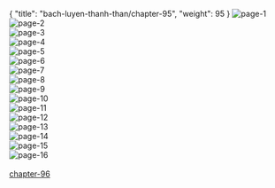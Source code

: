 { "title": "bach-luyen-thanh-than/chapter-95", "weight": 95 }
<img src="bach-luyen-thanh-than_0095_01-c52a629b272e93bbefd3a5913e3ad551.webp" alt="page-1" origin="http://1.bp.blogspot.com/-p19f9YQ3JRs/WNx_a6YFZhI/AAAAAAAABE8/JO1ho_wQEsYeduAq3O3CL32fPfS0xJ2QwCLcB/s1600/2.jpg?imgmax=0"><br/>
<img src="bach-luyen-thanh-than_0095_02-8f9984ab0040862b26afc5d55657bf8e.webp" alt="page-2" origin="http://1.bp.blogspot.com/-0OfH--D65FE/WNx_cAEY9OI/AAAAAAAABFE/OlE5aPvcGYQELhjfCQCNnMJ1OORRHRjhwCLcB/s1600/3.jpg?imgmax=0"><br/>
<img src="bach-luyen-thanh-than_0095_03-a1d41c9b40273cf15a6956e083379b57.webp" alt="page-3" origin="http://1.bp.blogspot.com/-CALo7HLPC6A/WNx_brnyGoI/AAAAAAAABFA/aCYGLvUzjEkfXzbuQgJnEWuOc9FxedfQgCLcB/s1600/4.jpg?imgmax=0"><br/>
<img src="bach-luyen-thanh-than_0095_04-72e05c6fb226f8077c193a8a049ecbcd.webp" alt="page-4" origin="http://1.bp.blogspot.com/-NvwX0bGILM8/WNx_c57j6nI/AAAAAAAABFI/kikyCiIKMagPCVugNp9Hqocqmkxev5UcACLcB/s1600/5.jpg?imgmax=0"><br/>
<img src="bach-luyen-thanh-than_0095_05-024ac9a14dfb47bd41fd471fb6854550.webp" alt="page-5" origin="http://1.bp.blogspot.com/-XM43tvGOw4A/WNx_dtXRTCI/AAAAAAAABFM/R0xnWEpGnz4WqYODFK-7fiUyK9CuOUf4ACLcB/s1600/6.jpg?imgmax=0"><br/>
<img src="bach-luyen-thanh-than_0095_06-e5459ed6a5d855c64231de0785e64753.webp" alt="page-6" origin="http://1.bp.blogspot.com/-rV28BUyUKbM/WNx_d6VpJCI/AAAAAAAABFQ/vTWUFFiQeKwPZhU8drhjNaeX6w2llI3GACLcB/s1600/7.jpg?imgmax=0"><br/>
<img src="bach-luyen-thanh-than_0095_07-ecb137a0ded770012bc9f44ebf525d63.webp" alt="page-7" origin="http://1.bp.blogspot.com/-JuQ1efeGAak/WNx_eMN3dcI/AAAAAAAABFU/FwNRP5ZHiggtROeAB-BOrvgHrUTmiAa8gCLcB/s1600/8.jpg?imgmax=0"><br/>
<img src="bach-luyen-thanh-than_0095_08-d7d5b28d0a042409c3355fdd19b5056f.webp" alt="page-8" origin="http://1.bp.blogspot.com/-FSSb2GYgWpg/WNx_engficI/AAAAAAAABFY/O91AMeEUVFo3bGg3HUcbnN-eovc9QQzcACLcB/s1600/9.jpg?imgmax=0"><br/>
<img src="bach-luyen-thanh-than_0095_09-954fc4d6d1c4ffad3d4de32ea69b4ba5.webp" alt="page-9" origin="http://1.bp.blogspot.com/-tzBLjMOkncw/WNx_YOyD7YI/AAAAAAAABEY/VT97ooEP0_IdQMl-DmWmShBWw34WY0SCACLcB/s1600/10.jpg?imgmax=0"><br/>
<img src="bach-luyen-thanh-than_0095_10-158e19c5293a8d264c3f6802a49fb9b4.webp" alt="page-10" origin="http://1.bp.blogspot.com/-HaJjlbs79IE/WNx_YSF8gMI/AAAAAAAABEg/hN1LGw_kx8M-hjpBX2u0S5dGyV1JWXEMgCLcB/s1600/11.jpg?imgmax=0"><br/>
<img src="bach-luyen-thanh-than_0095_11-48caea25b12947fb49ee1ea5c3419959.webp" alt="page-11" origin="http://1.bp.blogspot.com/-inDDkBuMJKA/WNx_Y3TrixI/AAAAAAAABEk/PkyN_uXlfRoknECpjPTJeRnZcgSBT6E0ACLcB/s1600/12.jpg?imgmax=0"><br/>
<img src="bach-luyen-thanh-than_0095_12-ffa528240e8eea6d74ceac0708a3db2e.webp" alt="page-12" origin="http://1.bp.blogspot.com/-qWy55e0xhwo/WNx_ZbdMNkI/AAAAAAAABEs/4Fz5hJzTa58XuEVAHP1Zmb-Ys_ka1CuFgCLcB/s1600/13.jpg?imgmax=0"><br/>
<img src="bach-luyen-thanh-than_0095_13-fb501c822496c911b2ffde6c48c915b4.webp" alt="page-13" origin="http://1.bp.blogspot.com/-NoSyMZ5XK2U/WNx_ZZC86_I/AAAAAAAABEo/vAsbALSN7G0XKTWNf2MZrJ12pny66OFeQCLcB/s1600/14.jpg?imgmax=0"><br/>
<img src="bach-luyen-thanh-than_0095_14-9c41c8785dcb32b077d23b6a79509e48.webp" alt="page-14" origin="http://1.bp.blogspot.com/-nA6sDfPXCe8/WNx_Z9ZpkFI/AAAAAAAABEw/z0dJ5BzwA8cb-CPWo0QvX4hYhWHqPFVnACLcB/s1600/15.jpg?imgmax=0"><br/>
<img src="bach-luyen-thanh-than_0095_15-ebf3760c784f88a1c4155cce34c30ae1.webp" alt="page-15" origin="http://1.bp.blogspot.com/-nq0BdATDmf0/WNx_aZZxq7I/AAAAAAAABE0/bz0bFKMYmYYAFUhaaxpEB-r6LpbMsyi1wCLcB/s1600/16.jpg?imgmax=0"><br/>
<img src="bach-luyen-thanh-than_0095_16-fb097b2927cd8874e42bf69ea4137bcf.webp" alt="page-16" origin="http://1.bp.blogspot.com/-trC_cdhmn8Y/WNx_akpop-I/AAAAAAAABE4/V9bmle0JQp0xc22rjslW60nZdo4q2Hm0QCLcB/s1600/17.jpg?imgmax=0"><br/>
<br/><a class="nextchap" href="/bach-luyen-thanh-than/chapter-96">chapter-96</a>
